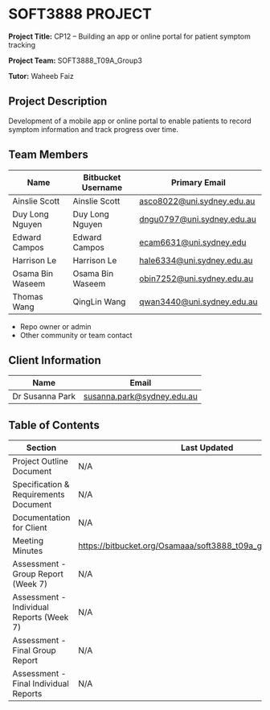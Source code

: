 # SOFT3888 PROJECT

**Project Title:** CP12 – Building an app or online portal for patient symptom tracking

**Project Team:** SOFT3888_T09A_Group3

**Tutor:** Waheeb Faiz

## Project Description

Development of a mobile app or online portal to enable patients to record symptom information and track progress over time.

## Team Members

| Name             | Bitbucket Username | Primary Email              |
| ---------------- | ------------------ | -------------------------- |
| Ainslie Scott    | Ainslie Scott      | asco8022@uni.sydney.edu.au |
| Duy Long Nguyen  | Duy Long Nguyen    | dngu0797@uni.sydney.edu.au |
| Edward Campos    | Edward Campos      | ecam6631@uni.sydney.edu    |
| Harrison Le      | Harrison Le        | hale6334@uni.sydney.edu.au |
| Osama Bin Waseem | Osama Bin Waseem   | obin7252@uni.sydney.edu.au |
| Thomas Wang      | QingLin Wang       | qwan3440@uni.sydney.edu.au |

- Repo owner or admin
- Other community or team contact

## Client Information

| Name            | Email                      |
| --------------- | -------------------------- |
| Dr Susanna Park | susanna.park@sydney.edu.au |

## Table of Contents

| Section                                  | Last Updated                                                      |
| ---------------------------------------- | ----------------------------------------------------------------- |
| Project Outline Document                 | N/A                                                               |
| Specification & Requirements Document    | N/A                                                               |
| Documentation for Client                 | N/A                                                               |
| Meeting Minutes                          | <https://bitbucket.org/Osamaaa/soft3888_t09a_group3/wiki/browse/> |
| Assessment - Group Report (Week 7)       | N/A                                                               |
| Assessment - Individual Reports (Week 7) | N/A                                                               |
| Assessment - Final Group Report          | N/A                                                               |
| Assessment - Final Individual Reports    | N/A                                                               |

